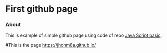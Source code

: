 # First github page
### About
This is example of simple github page using code of repo [Java Script basic](https://github.com/jhonM8a/JavaScriptBasic).

#This is the page
https://jhonm8a.github.io/

